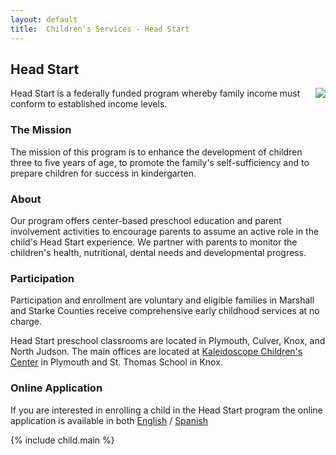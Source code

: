 ```yaml
---
layout: default
title:  Children's Services - Head Start
---
```

## Head Start
<div class="five columns" style="float: right;">
  <a href="#" class="th"><img src="/images/children/head_start_classroom.jpg"></a>
</div>
Head Start is a federally funded program whereby family income must conform to established income levels.

### The Mission
The mission of this program is to enhance the development of children three to five years of age, to promote the family's self-sufficiency and to prepare children for success in kindergarten.

### About
Our program offers center-based preschool education and parent involvement activities to encourage parents to assume an active role in the child's Head Start experience. We partner with parents to monitor the children's health, nutritional, dental needs and developmental progress.

### Participation
Participation and enrollment are voluntary and eligible families in Marshall and Starke Counties receive comprehensive early childhood services at no charge.

Head Start preschool classrooms are located in Plymouth, Culver, Knox, and North Judson. The main offices are located at [Kaleidoscope Children's Center](/contacts.html) in Plymouth and St. Thomas School in Knox.

### Online Application
If you are interested in enrolling a child in the Head Start program the online application is available in both [English](https://www.childplus.net/apply/en-us/9E20DD89A9CDD8E7D054032475D9E224/4219B46E092C8DC0BE33FBCD39BE6ABE) / [Spanish](https://www.childplus.net/apply/es/9E20DD89A9CDD8E7D054032475D9E224/4219B46E092C8DC0BE33FBCD39BE6ABE)

{% include child.main %}
